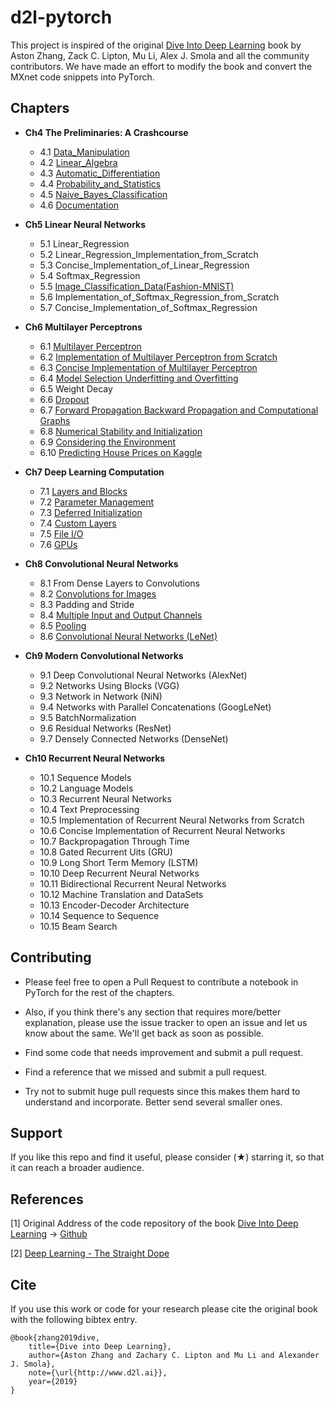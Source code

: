 # d2l-pytorch
This project is inspired of the original [Dive Into Deep Learning](https://d2l.ai) book by Aston Zhang, Zack C. Lipton, Mu Li, Alex J. Smola 
and all the community contributors. We have made an effort to modify the book and convert the MXnet code snippets into PyTorch.  

## Chapters

  * **Ch4 The Preliminaries: A Crashcourse**
    * 4.1 [Data_Manipulation](https://github.com/dsgiitr/d2l-pytorch/blob/master/Ch4_The_Preliminaries_A_Crashcourse/Data_Manipulation.ipynb)
    * 4.2 [Linear_Algebra](https://github.com/dsgiitr/d2l-pytorch/blob/master/Ch4_The_Preliminaries_A_Crashcourse/Linear_Algebra.ipynb)
    * 4.3 [Automatic_Differentiation](https://github.com/dsgiitr/d2l-pytorch/blob/master/Ch4_The_Preliminaries_A_Crashcourse/Automatic_Differentiation.ipynb)
    * 4.4 [Probability_and_Statistics](https://github.com/dsgiitr/d2l-pytorch/blob/master/Ch4_The_Preliminaries_A_Crashcourse/Probability_and_Statistics.ipynb)
    * 4.5 [Naive_Bayes_Classification](https://github.com/dsgiitr/d2l-pytorch/blob/master/Ch4_The_Preliminaries_A_Crashcourse/Naive_Bayes_Classification.ipynb)
    * 4.6 [Documentation](https://github.com/dsgiitr/d2l-pytorch/blob/master/Ch4_The_Preliminaries_A_Crashcourse/Documentation.ipynb)
    
  * **Ch5 Linear Neural Networks**
    * 5.1 Linear_Regression 
    * 5.2 Linear_Regression_Implementation_from_Scratch
    * 5.3 Concise_Implementation_of_Linear_Regression
    * 5.4 Softmax_Regression
    * 5.5 [Image_Classification_Data(Fashion-MNIST)](https://github.com/dsgiitr/d2l-pytorch/blob/master/Ch5_Linear_Neural_Networks/Image_Classification_Data(Fashion-MNIST).ipynb)
    * 5.6 Implementation_of_Softmax_Regression_from_Scratch
    * 5.7 Concise_Implementation_of_Softmax_Regression

  * **Ch6 Multilayer Perceptrons**
    * 6.1 [Multilayer Perceptron](https://github.com/dsgiitr/d2l-pytorch/blob/master/Ch6_Multilayer_Perceptrons/Multilayer_Perceptron.ipynb)
    * 6.2 [Implementation of Multilayer Perceptron from Scratch](https://github.com/dsgiitr/d2l-pytorch/blob/master/Ch6_Multilayer_Perceptrons/Implementation_of_Multilayer_Perceptron_from_Scratch.ipynb)
    * 6.3 [Concise Implementation of Multilayer Perceptron](https://github.com/dsgiitr/d2l-pytorch/blob/master/Ch6_Multilayer_Perceptrons/Concise_Implementation_of_Multilayer_Perceptron.ipynb)
    * 6.4 [Model Selection Underfitting and Overfitting](https://github.com/dsgiitr/d2l-pytorch/blob/master/Ch6_Multilayer_Perceptrons/Model_Selection_Underfitting_and_Overfitting.ipynb)
    * 6.5 Weight Decay
    * 6.6 [Dropout](https://github.com/dsgiitr/d2l-pytorch/blob/master/Ch6_Multilayer_Perceptrons/Dropout.ipynb)
    * 6.7 [Forward Propagation Backward Propagation and Computational Graphs](https://github.com/dsgiitr/d2l-pytorch/blob/master/Ch6_Multilayer_Perceptrons/Forward_Propagation_Backward_Propagation_and_Computational_Graphs.ipynb)
    * 6.8 [Numerical Stability and Initialization](https://github.com/dsgiitr/d2l-pytorch/blob/master/Ch6_Multilayer_Perceptrons/Numerical_Stability_and_Initialization.ipynb)
    * 6.9 [Considering the Environment](https://github.com/dsgiitr/d2l-pytorch/blob/master/Ch6_Multilayer_Perceptrons/Considering_The_Environment.ipynb)
    * 6.10 [Predicting House Prices on Kaggle](https://github.com/dsgiitr/d2l-pytorch/blob/master/Ch6_Multilayer_Perceptrons/Predicting_House_Prices_on_Kaggle.ipynb)

  * **Ch7 Deep Learning Computation**
    * 7.1 [Layers and Blocks](https://github.com/dsgiitr/d2l-pytorch/blob/master/Ch7_Deep_Learning_Computation/Layers_and_Blocks.ipynb)
    * 7.2 [Parameter Management](https://github.com/dsgiitr/d2l-pytorch/blob/master/Ch7_Deep_Learning_Computation/Parameter_Management.ipynb)
    * 7.3 [Deferred Initialization](https://github.com/dsgiitr/d2l-pytorch/blob/master/Ch7_Deep_Learning_Computation/Custom_Layers.ipynb)
    * 7.4 [Custom Layers](https://github.com/dsgiitr/d2l-pytorch/blob/master/Ch7_Deep_Learning_Computation/Deferred_Initialization.ipynb)
    * 7.5 [File I/O](https://github.com/dsgiitr/d2l-pytorch/blob/master/Ch7_Deep_Learning_Computation/File_I_O.ipynb)
    * 7.6 [GPUs](https://github.com/dsgiitr/d2l-pytorch/blob/master/Ch7_Deep_Learning_Computation/GPUs.ipynb)

  * **Ch8 Convolutional Neural Networks**
    * 8.1 From Dense Layers to Convolutions
    * 8.2 [Convolutions for Images](https://github.com/dsgiitr/d2l-pytorch/blob/master/Ch8_Convolutional_Neural_Networks/Convolutions_For_Images.ipynb)
    * 8.3 Padding and Stride
    * 8.4 [Multiple Input and Output Channels](https://github.com/dsgiitr/d2l-pytorch/blob/master/Ch8_Convolutional_Neural_Networks/Multiple_Input_and_Output_Channels.ipynb)
    * 8.5 [Pooling](https://github.com/dsgiitr/d2l-pytorch/blob/master/Ch8_Convolutional_Neural_Networks/Pooling.ipynb)
    * 8.6 [Convolutional Neural Networks (LeNet)](https://github.com/dsgiitr/d2l-pytorch/blob/master/Ch6_Convolutional_Neural_Networks/Convolutional_Neural_Networks(LeNet).ipynb)

  * **Ch9 Modern Convolutional Networks**
    * 9.1 Deep Convolutional Neural Networks (AlexNet) 
    * 9.2 Networks Using Blocks (VGG)
    * 9.3 Network in Network (NiN) 
    * 9.4 Networks with Parallel Concatenations (GoogLeNet) 
    * 9.5 BatchNormalization
    * 9.6 Residual Networks (ResNet) 
    * 9.7 Densely Connected Networks (DenseNet) 

  * **Ch10 Recurrent Neural Networks**

    * 10.1 Sequence Models
    * 10.2 Language Models 
    * 10.3 Recurrent Neural Networks
    * 10.4 Text Preprocessing
    * 10.5 Implementation of Recurrent Neural Networks from Scratch
    * 10.6 Concise Implementation of Recurrent Neural Networks
    * 10.7 Backpropagation Through Time
    * 10.8 Gated Recurrent Uits (GRU)
    * 10.9 Long Short Term Memory (LSTM)
    * 10.10 Deep Recurrent Neural Networks
    * 10.11 Bidirectional Recurrent Neural Networks
    * 10.12 Machine Translation and DataSets
    * 10.13 Encoder-Decoder Architecture 
    * 10.14 Sequence to Sequence
    * 10.15 Beam Search


## Contributing

  * Please feel free to open a Pull Request to contribute a notebook in PyTorch for the rest of the chapters.

  * Also, if you think there's any section that requires more/better explanation, please use the issue tracker to 
    open an issue and let us know about the same. We'll get back as soon as possible.

  * Find some code that needs improvement and submit a pull request.

  * Find a reference that we missed and submit a pull request.

  * Try not to submit huge pull requests since this makes them hard to understand and incorporate. 
    Better send several smaller ones.

## Support 

If you like this repo and find it useful, please consider (★) starring it, so that it can reach a broader audience.

## References

[1] Original Address of the code repository of the book [Dive Into Deep Learning](https://d2l.ai) ->
[Github](https://github.com/d2l-ai/d2l-en)

[2] [Deep Learning - The Straight Dope](https://github.com/zackchase/mxnet-the-straight-dope)

## Cite
If you use this work or code for your research please cite the original book with the following bibtex entry.
```
@book{zhang2019dive,
    title={Dive into Deep Learning},
    author={Aston Zhang and Zachary C. Lipton and Mu Li and Alexander J. Smola},
    note={\url{http://www.d2l.ai}},
    year={2019}
}
```
